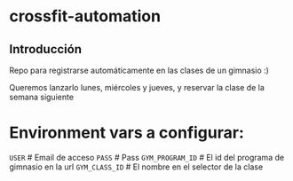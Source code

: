# crossfit-automation
## Introducción
Repo para registrarse automáticamente en las clases de un gimnasio :)

Queremos lanzarlo lunes, miércoles y jueves, y reservar la clase de la semana siguiente

# Environment vars a configurar:
`USER` # Email de acceso
`PASS` # Pass
`GYM_PROGRAM_ID` # El id del programa de gimnasio en la url
`GYM_CLASS_ID` # El nombre en el selector de la clase
